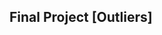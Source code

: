 ## Final Project [Outliers]
<!DOCTYPE html>
<html>
    <style>
    .button {
      border: none;
      color: white;
      padding: 15px 32px;
      text-align: center;
      text-decoration: none;
      display: inline-block;
      font-size: 16px;
      margin: 4px 2px;
      cursor: pointer;
    }

    .button1 {background-color: #4CAF50;} /* Green */
    .button2 {background-color: #008CBA;} /* Blue */
    </style>
    
    <body>
        <object data="https://taixil.github.io/STOR-565-Final-Project/Biweekly_Report_Template.pdf" type="application/pdf" width="1200px" height="1200px">
        </object>
        
        <embed src="https://taixil.github.io/STOR-565-Final-Project/Biweekly_Report_Template.pdf">
            <p>If this browser does not support PDFs, please download the PDF to view it: <a href="https://github.com/TaixiL/STOR-565-Final-Project/blob/main/Biweekly_Report_Template.pdf">Download PDF</a>.</p>
        </embed>
    
    </body>
